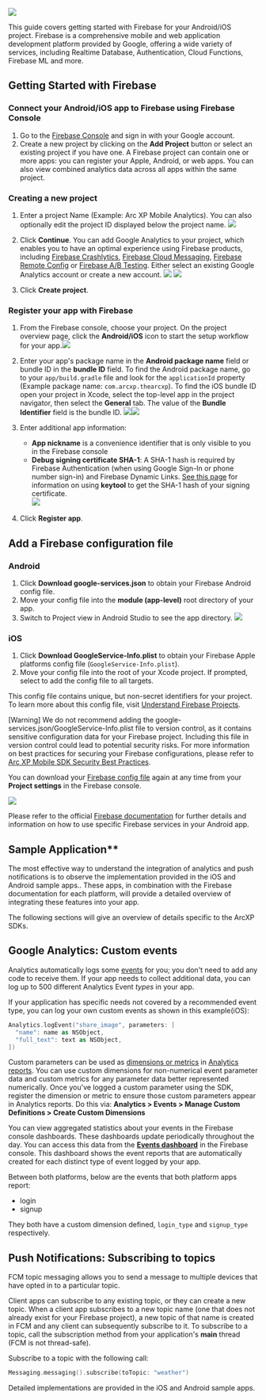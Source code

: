 

![](../images/firebase-logo.png)

This guide covers getting started with Firebase for your Android/iOS project. Firebase is a comprehensive mobile and web application development platform provided by Google, offering a wide variety of services, including Realtime Database, Authentication, Cloud Functions, Firebase ML and more.

## Getting Started with Firebase

### Connect your Android/iOS app to Firebase using Firebase Console

1. Go to the [Firebase Console](https://console.firebase.google.com/) and sign in with your Google account.
2. Create a new project by clicking on the **Add Project** button or select an existing project if you have one. A Firebase project can contain one or more apps: you can register your Apple, Android, or web apps. You can also view combined analytics data across all apps within the same project.

### Creating a new project

1. Enter a project Name (Example: Arc XP Mobile Analytics). You can also optionally edit the project ID displayed below the project name.
    ![](../images/firebase-project-name.png)

2. Click **Continue**.
    You can add Google Analytics to your project, which enables you to have an optimal experience using Firebase products, including [Firebase Crashlytics](https://firebase.google.com/docs/crashlytics), [Firebase Cloud Messaging](https://firebase.google.com/docs/cloud-messaging), [Firebase Remote Config](https://firebase.google.com/docs/remote-config) or [Firebase A/B Testing](https://firebase.google.com/docs/ab-testing). Either select an existing Google Analytics account or create a new account.
    ![](../images/firebase-google-analytics.png)
    ![](../images/configure-google-analytics.png)

3. Click **Create project**.

### Register your app with Firebase

1. From the Firebase console, choose your project. On the project overview page, click the **Android/iOS** icon to start the setup workflow for your app.![](../images/firebase-register-app.png)
2. Enter your app's package name in the **Android package name** field or bundle ID in the **bundle ID** field. To find the Android package name, go to your `app/build.gradle` file and look for the `applicationId` property (Example package name: `com.arcxp.thearcxp`). To find the iOS bundle ID open your project in Xcode, select the top-level app in the project navigator, then select the **General** tab. The value of the **Bundle Identifier** field is the bundle ID.
    ![](../images/firebase-project-configuration.png)![](../images/firebase-identity-configuration.png)

3. Enter additional app information:
    * **App nickname** is a convenience identifier that is only visible to you in the Firebase console
    * **Debug signing certificate SHA-1**: A SHA-1 hash is required by Firebase Authentication (when using Google Sign-In or phone number sign-in) and Firebase Dynamic Links. [See this page](https://developers.google.com/android/guides/client-auth) for information on using **keytool** to get the SHA-1 hash of your signing certificate.  
    ![](../images/firebase-additional-information.png)

4. Click **Register app**.

## Add a Firebase configuration file

### Android

1. Click **Download google-services.json** to obtain your Firebase Android config file.
2. Move your config file into the **module (app-level)** root directory of your app.
3. Switch to Project view in Android Studio to see the app directory.
  ![](../images/firebase-google-services.png)

### iOS

1. Click **Download GoogleService-Info.plist** to obtain your Firebase Apple platforms config file (`GoogleService-Info.plist`). 
2. Move your config file into the root of your Xcode project. If prompted, select to add the config file to all targets.

This config file contains unique, but non-secret identifiers for your project. To learn more about this config file, visit [Understand Firebase Projects](https://firebase.google.com/docs/projects/learn-more#config-files-objects). 

[Warning]
We do not recommend adding the google-services.json/GoogleService-Info.plist file to version control, as it contains sensitive configuration data for your Firebase project. Including this file in version control could lead to potential security risks. For more information on best practices for securing your Firebase configurations, please refer to [Arc XP Mobile SDK Security Best Practices](security-best-practices.md).

You can download your [Firebase config file](https://support.google.com/firebase/answer/7015592) again at any time from your **Project settings** in the Firebase console.

![](../images/firebase-sdk-configuration.png)

Please refer to the official [Firebase documentation](https://firebase.google.com/docs/android/setup) for further details and information on how to use specific Firebase services in your Android app.

## Sample Application**

The most effective way to understand the integration of analytics and push notifications is to observe the implementation provided in the iOS and Android sample apps.. These apps, in combination with the Firebase documentation for each platform, will provide a detailed overview of integrating these features into your app.

The following sections will give an overview of details specific to the ArcXP SDKs.

## Google Analytics: Custom events

Analytics automatically logs some [events](https://support.google.com/analytics/answer/9234069) for you; you don't need to add any code to receive them. If your app needs to collect additional data, you can log up to 500 different Analytics Event _types_ in your app.

If your application has specific needs not covered by a recommended event type, you can log your own custom events as shown in this example(iOS):

```kotlin
Analytics.logEvent("share_image", parameters: [
  "name": name as NSObject,
  "full_text": text as NSObject,
])
```

Custom parameters can be used as [dimensions or metrics](https://support.google.com/analytics/answer/10075209) in [Analytics reports](https://support.google.com/analytics/answer/9212670). You can use custom dimensions for non-numerical event parameter data and custom metrics for any parameter data better represented numerically. Once you've logged a custom parameter using the SDK, register the dimension or metric to ensure those custom parameters appear in Analytics reports. Do this via: **Analytics > Events > Manage Custom Definitions > Create Custom Dimensions**

You can view aggregated statistics about your events in the Firebase console dashboards. These dashboards update periodically throughout the day. You can access this data from the [**Events dashboard**](https://console.firebase.google.com/project/_/analytics/events) in the Firebase console. This dashboard shows the event reports that are automatically created for each distinct type of event logged by your app.

Between both platforms, below are the events that both platform apps report:

* login
* signup

They both have a custom dimension defined, `login_type` and `signup_type` respectively.

## Push Notifications: Subscribing to topics

FCM topic messaging allows you to send a message to multiple devices that have opted in to a particular topic.

Client apps can subscribe to any existing topic, or they can create a new topic. When a client app subscribes to a new topic name (one that does not already exist for your Firebase project), a new topic of that name is created in FCM and any client can subsequently subscribe to it. To subscribe to a topic, call the subscription method from your application's **main** thread (FCM is not thread-safe).

Subscribe to a topic with the following call:

```kotlin
Messaging.messaging().subscribe(toTopic: "weather") 
```

Detailed implementations are provided in the iOS and Android sample apps.
